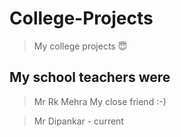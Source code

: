# College-Projects
>My college projects 😇

##   My school teachers were
> Mr Rk Mehra My close friend :-)


> Mr Dipankar - current
